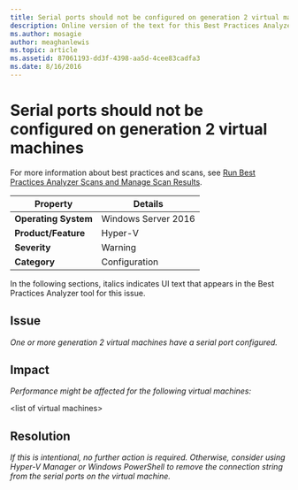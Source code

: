```yaml
---
title: Serial ports should not be configured on generation 2 virtual machines
description: Online version of the text for this Best Practices Analyzer rule.
ms.author: mosagie
author: meaghanlewis
ms.topic: article
ms.assetid: 87061193-dd3f-4398-aa5d-4cee83cadfa3
ms.date: 8/16/2016
---
```

# Serial ports should not be configured on generation 2 virtual machines

For more information about best practices and scans, see [Run Best Practices Analyzer Scans and Manage Scan Results](/previous-versions/windows/it-pro/windows-server-2012-R2-and-2012/hh831400(v=ws.11)).

|Property|Details|
|-|-|
|**Operating System**|Windows Server 2016|
|**Product/Feature**|Hyper-V|
|**Severity**|Warning|
|**Category**|Configuration|

In the following sections, italics indicates UI text that appears in the Best Practices Analyzer tool for this issue.

## **Issue**
*One or more generation 2 virtual machines have a serial port configured.*

## **Impact**
*Performance might be affected for the following virtual machines:*

\<list of virtual machines>

## **Resolution**
*If this is intentional, no further action is required. Otherwise, consider using Hyper-V Manager or Windows PowerShell to remove the connection string from the serial ports on the virtual machine.*
